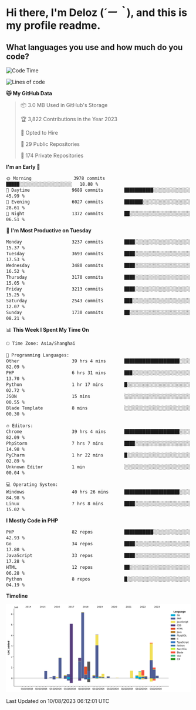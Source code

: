 # **Hi there, I'm Deloz (*´ー｀*), and this is my profile readme.**

## **What languages you use and how much do you code?**

<!--START_SECTION:waka-->
![Code Time](http://img.shields.io/badge/Code%20Time-2%2C095%20hrs%207%20mins-blue)

![Lines of code](https://img.shields.io/badge/From%20Hello%20World%20I%27ve%20Written-31.5%20million%20lines%20of%20code-blue)

**🐱 My GitHub Data** 

> 📦 3.0 MB Used in GitHub's Storage 
 > 
> 🏆 3,822 Contributions in the Year 2023
 > 
> 💼 Opted to Hire
 > 
> 📜 29 Public Repositories 
 > 
> 🔑 174 Private Repositories 
 > 
**I'm an Early 🐤** 

```text
🌞 Morning                3978 commits        █████░░░░░░░░░░░░░░░░░░░░   18.88 % 
🌆 Daytime                9689 commits        ███████████░░░░░░░░░░░░░░   45.99 % 
🌃 Evening                6027 commits        ███████░░░░░░░░░░░░░░░░░░   28.61 % 
🌙 Night                  1372 commits        ██░░░░░░░░░░░░░░░░░░░░░░░   06.51 % 
```
📅 **I'm Most Productive on Tuesday** 

```text
Monday                   3237 commits        ████░░░░░░░░░░░░░░░░░░░░░   15.37 % 
Tuesday                  3693 commits        ████░░░░░░░░░░░░░░░░░░░░░   17.53 % 
Wednesday                3480 commits        ████░░░░░░░░░░░░░░░░░░░░░   16.52 % 
Thursday                 3170 commits        ████░░░░░░░░░░░░░░░░░░░░░   15.05 % 
Friday                   3213 commits        ████░░░░░░░░░░░░░░░░░░░░░   15.25 % 
Saturday                 2543 commits        ███░░░░░░░░░░░░░░░░░░░░░░   12.07 % 
Sunday                   1730 commits        ██░░░░░░░░░░░░░░░░░░░░░░░   08.21 % 
```


📊 **This Week I Spent My Time On** 

```text
🕑︎ Time Zone: Asia/Shanghai

💬 Programming Languages: 
Other                    39 hrs 4 mins       █████████████████████░░░░   82.09 % 
PHP                      6 hrs 31 mins       ███░░░░░░░░░░░░░░░░░░░░░░   13.70 % 
Python                   1 hr 17 mins        █░░░░░░░░░░░░░░░░░░░░░░░░   02.72 % 
JSON                     15 mins             ░░░░░░░░░░░░░░░░░░░░░░░░░   00.55 % 
Blade Template           8 mins              ░░░░░░░░░░░░░░░░░░░░░░░░░   00.30 % 

🔥 Editors: 
Chrome                   39 hrs 4 mins       █████████████████████░░░░   82.09 % 
PhpStorm                 7 hrs 7 mins        ████░░░░░░░░░░░░░░░░░░░░░   14.98 % 
PyCharm                  1 hr 22 mins        █░░░░░░░░░░░░░░░░░░░░░░░░   02.89 % 
Unknown Editor           1 min               ░░░░░░░░░░░░░░░░░░░░░░░░░   00.04 % 

💻 Operating System: 
Windows                  40 hrs 26 mins      █████████████████████░░░░   84.98 % 
Linux                    7 hrs 8 mins        ████░░░░░░░░░░░░░░░░░░░░░   15.02 % 
```

**I Mostly Code in PHP** 

```text
PHP                      82 repos            ███████████░░░░░░░░░░░░░░   42.93 % 
Go                       34 repos            ████░░░░░░░░░░░░░░░░░░░░░   17.80 % 
JavaScript               33 repos            ████░░░░░░░░░░░░░░░░░░░░░   17.28 % 
HTML                     12 repos            ██░░░░░░░░░░░░░░░░░░░░░░░   06.28 % 
Python                   8 repos             █░░░░░░░░░░░░░░░░░░░░░░░░   04.19 % 
```



**Timeline**

![Lines of Code chart](https://raw.githubusercontent.com/deloz/deloz/main/assets/bar_graph.png)


 Last Updated on 10/08/2023 06:12:01 UTC
<!--END_SECTION:waka-->
